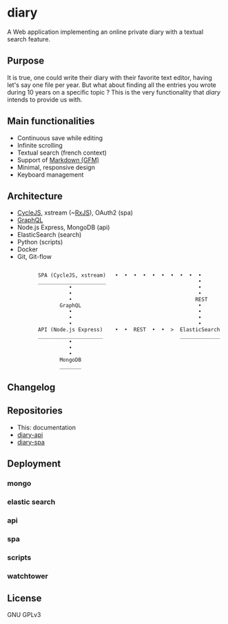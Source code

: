 # diary
A Web application implementing an online private diary with a textual search feature.


## Purpose
It is true, one could write their diary with their favorite text editor, having let's say one file per year. But what about finding all the entries you wrote during 10 years on a specific topic ? This is the very functionality that *diary* intends to provide us with.


## Main functionalities
* Continuous save while editing
* Infinite scrolling
* Textual search (french context)
* Support of [Markdown (GFM)](https://guides.github.com/features/mastering-markdown/)
* Minimal, responsive design
* Keyboard management


## Architecture
* [CycleJS](https://cycle.js.org/), xstream (~[RxJS](http://reactivex.io/)), OAuth2 (spa)
* [GraphQL](http://graphql.org/)
* Node.js Express, MongoDB (api)
* ElasticSearch (search)
* Python (scripts)
* Docker
* Git, Git-flow

```

          SPA (CycleJS, xstream)   •  •  •  •  •  •  •  •  •  •
          ______________________                              •
                    •                                         •
                    •                                         •
                    •                                        REST
                 GraphQL                                      •
                    •                                         •
                    •                                         •
                    •                                         •
          API (Node.js Express)    •  •  REST  •  •  >  ElasticSearch
          _____________________                         _____________
                    •
                    •
                    •
                 MongoDB
                 _______

```

## Changelog


## Repositories
* This: documentation
* [diary-api](https://github.com/mathieueveillard/diary-api)
* [diary-spa](https://github.com/mathieueveillard/diary-spa)


## Deployment
### mongo
### elastic search
### api
### spa
### scripts
### watchtower

## License
GNU GPLv3
